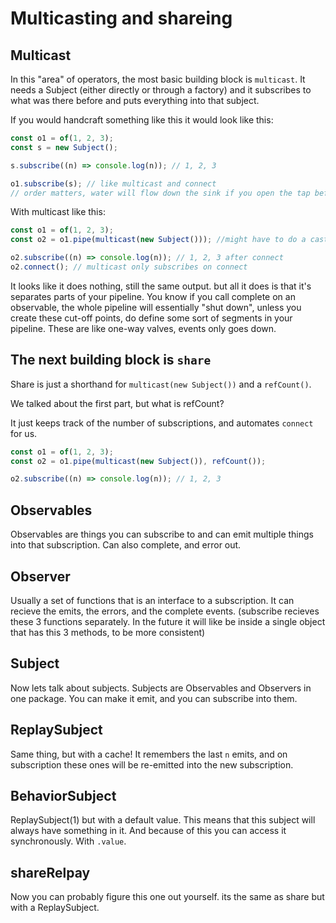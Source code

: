# Multicasting and shareing

## Multicast

In this "area" of operators, the most basic building block is `multicast`.
It needs a Subject (either directly or through a factory) and it subscribes
to what was there before and puts everything into that subject.

If you would handcraft something like this it would look like this:

```ts
const o1 = of(1, 2, 3);
const s = new Subject();

s.subscribe((n) => console.log(n)); // 1, 2, 3

o1.subscribe(s); // like multicast and connect
// order matters, water will flow down the sink if you open the tap before putting a glass under it.
```

With multicast like this:

```ts
const o1 = of(1, 2, 3);
const o2 = o1.pipe(multicast(new Subject())); //might have to do a cast here to ConnectableObservable if ts cant infer

o2.subscribe((n) => console.log(n)); // 1, 2, 3 after connect
o2.connect(); // multicast only subscribes on connect
```

It looks like it does nothing, still the same output. but all it does is that
it's separates parts of your pipeline. You know if you call complete on an
observable, the whole pipeline will essentially "shut down", unless you create
these cut-off points, do define some sort of segments in your pipeline.
These are like one-way valves, events only goes down.

## The next building block is `share`

Share is just a shorthand for `multicast(new Subject())` and a `refCount()`.

We talked about the first part, but what is refCount?

It just keeps track of the number of subscriptions, and automates `connect`
for us.

```ts
const o1 = of(1, 2, 3);
const o2 = o1.pipe(multicast(new Subject()), refCount());

o2.subscribe((n) => console.log(n)); // 1, 2, 3
```

## Observables

Observables are things you can subscribe to and can emit multiple things into
that subscription. Can also complete, and error out.

## Observer

Usually a set of functions that is an interface to a subscription. It can
recieve the emits, the errors, and the complete events. (subscribe recieves
these 3 functions separately. In the future it will like be inside a single
object that has this 3 methods, to be more consistent)

## Subject

Now lets talk about subjects. Subjects are Observables and Observers in one
package. You can make it emit, and you can subscribe into them.

## ReplaySubject

Same thing, but with a cache! It remembers the last `n` emits, and on
subscription these ones will be re-emitted into the new subscription.

## BehaviorSubject

ReplaySubject(1) but with a default value. This means that this subject
will always have something in it. And because of this you can access it
synchronously. With `.value`.

## shareRelpay

Now you can probably figure this one out yourself.
its the same as share but with a ReplaySubject.

